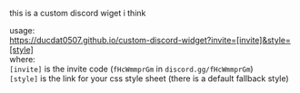 this is a custom discord wiget i think

usage:  
https://ducdat0507.github.io/custom-discord-widget?invite=[invite]&style=[style]  
where:  
`[invite]` is the invite code (`fHcWmmprGm` in `discord.gg/fHcWmmprGm`)  
`[style]` is the link for your css style sheet (there is a default fallback style)  
